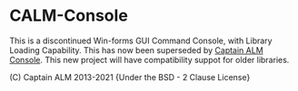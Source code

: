 # CALM-Console

This is a discontinued Win-forms GUI Command Console, with Library Loading Capability.
This has now been superseded by [Captain ALM Console](https://github.com/Captain-ALM/Captain-ALM-Console).
This new project will have compatibility suppot for older libraries.

(C) Captain ALM 2013-2021 {Under the BSD - 2 Clause License}